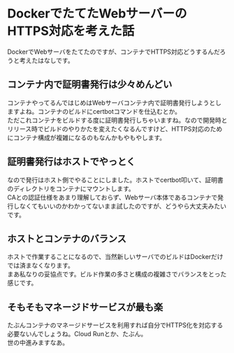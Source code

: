 # DockerでたてたWebサーバーのHTTPS対応を考えた話
DockerでWebサーバをたてたのですが、コンテナでHTTPS対応どうするんだろうと考えたはなしです。  

## コンテナ内で証明書発行は少々めんどい
コンテナやってるんではじめはWebサーバコンテナ内で証明書発行しようとしますよね。コンテナのビルドにcertbotコマンドを仕込むとか。  
ただこれコンテナをビルドする度に証明書発行しちゃいますね。なので開発時とリリース時でビルドのやりかたを変えたくなるんですけど、HTTPS対応のためにコンテナ構成が複雑になるのもなんかもやもやします。  

## 証明書発行はホストでやっとく
なので発行はホスト側でやることにしました。ホストでcertbot叩いて、証明書のディレクトリをコンテナにマウントします。  
CAとの認証仕様をあまり理解しておらず、Webサーバ本体であるコンテナで発行しなくてもいいのかわかってないまま試したのですが、どうやら大丈夫みたいです。  

## ホストとコンテナのバランス
ホストで作業することになるので、当然新しいサーバでのビルドはDockerだけでは済まなくなります。  
まあ私なりの妥協点です。ビルド作業の多さと構成の複雑さでバランスをとった感じです。  

## そもそもマネージドサービスが最も楽
たぶんコンテナのマネージドサービスを利用すれば自分でHTTPS化を対応する必要ないんでしょうね。Cloud Runとか、たぶん。  
世の中進みますなあ。  
